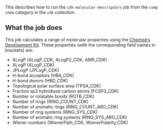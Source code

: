 This describes how to run the `cdk-molecular-descriptors` job from the `comp chem` category in the `cdk` collection.

## What the job does

This job calculates a range of molecular properties using the [Chemistry Development Kit](https://cdk.github.io/).
These properties (with the corresponding field names in brackets) are:
* ALogP (ALogP_CDK, ALogP2_CDK, AMR_CDK)
* XLogP (XLogP_CDK)
* JPLogP (JPLogP_CDK)
* H-bond acceptors (HBA_CDK)
* H-bond donors (HBD_CDK)
* Topological polar surface area (TPSA_CDK)
* Fraction sp3 hybridised carbon atoms (FCSP3_CDK)
* Number or rotatable bonds (ROTB_CDK)
* Number of rings (RING_COUNT_CDK)
* Number of aromatic rings (RING_COUNT_ARO_CDK)
* Number of ring systems (RING_SYS_CDK)
* Number of aromatic ring systems (RING_SYS_ARO_CDK)
* Wiener numbers (WienerPath_CDK, WienerPolarity_CDK)